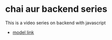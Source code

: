 # chai aur backend series

This is a video series on backend with javascript

- [model link](https://app.eraser.io/workspace/YtPqZ1VogxGy1jzIDkzj)